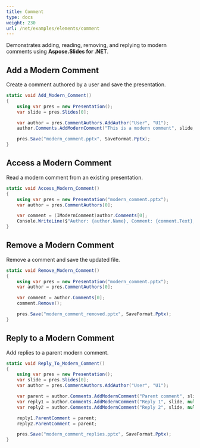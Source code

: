 ```yaml
---
title: Comment
type: docs
weight: 230
url: /net/examples/elements/comment
---
```


Demonstrates adding, reading, removing, and replying to modern comments using **Aspose.Slides for .NET**.

## Add a Modern Comment

Create a comment authored by a user and save the presentation.

```csharp
static void Add_Modern_Comment()
{
    using var pres = new Presentation();
    var slide = pres.Slides[0];

    var author = pres.CommentAuthors.AddAuthor("User", "U1");
    author.Comments.AddModernComment("This is a modern comment", slide, null, new PointF(100, 100), DateTime.Now);

    pres.Save("modern_comment.pptx", SaveFormat.Pptx);
}
```

## Access a Modern Comment

Read a modern comment from an existing presentation.

```csharp
static void Access_Modern_Comment()
{
    using var pres = new Presentation("modern_comment.pptx");
    var author = pres.CommentAuthors[0];

    var comment = (IModernComment)author.Comments[0];
    Console.WriteLine($"Author: {author.Name}, Comment: {comment.Text}, Position: {comment.Position}");
}
```

## Remove a Modern Comment

Remove a comment and save the updated file.

```csharp
static void Remove_Modern_Comment()
{
    using var pres = new Presentation("modern_comment.pptx");
    var author = pres.CommentAuthors[0];

    var comment = author.Comments[0];
    comment.Remove();

    pres.Save("modern_comment_removed.pptx", SaveFormat.Pptx);
}
```

## Reply to a Modern Comment

Add replies to a parent modern comment.

```csharp
static void Reply_To_Modern_Comment()
{
    using var pres = new Presentation();
    var slide = pres.Slides[0];
    var author = pres.CommentAuthors.AddAuthor("User", "U1");

    var parent = author.Comments.AddModernComment("Parent comment", slide, null, new PointF(100, 100), DateTime.Now);
    var reply1 = author.Comments.AddModernComment("Reply 1", slide, null, new PointF(110, 100), DateTime.Now);
    var reply2 = author.Comments.AddModernComment("Reply 2", slide, null, new PointF(120, 100), DateTime.Now);

    reply1.ParentComment = parent;
    reply2.ParentComment = parent;

    pres.Save("modern_comment_replies.pptx", SaveFormat.Pptx);
}
```
